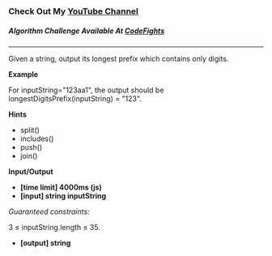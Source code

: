 ### Check Out My [YouTube Channel](https://www.youtube.com/@golbargnet)

##### Algorithm Challenge Available At [CodeFights](https://codefights.com/arcade/intro/level-9/AACpNbZANCkhHWNs3)
---
Given a string, output its longest prefix which contains only digits.

**Example**

For inputString="123aa1", the output should be
longestDigitsPrefix(inputString) = "123".

**Hints**
-   split()
-   includes()
-   push()
-   join()

**Input/Output**

- **[time limit] 4000ms (js)**
- **[input] string inputString**

*Guaranteed constraints:*

3 ≤ inputString.length ≤ 35.

- **[output] string**
